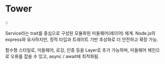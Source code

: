 # Tower

<aside>
💡

Service라는 trait를 중심으로 구성된 모듈화된 미들웨어(레이어) 체계.
Node.js의 express와 유사하지만, 정적 타입과 트레이트 기반 추상화로 더 안전하고 확장 가능.

함수형 스타일로, 미들웨어, 로깅, 인증 등을 Layer로 추가 가능하며, 미들웨어 체인으로 오류를 잡을 수 있고, async / await에 최적화됨.

</aside>